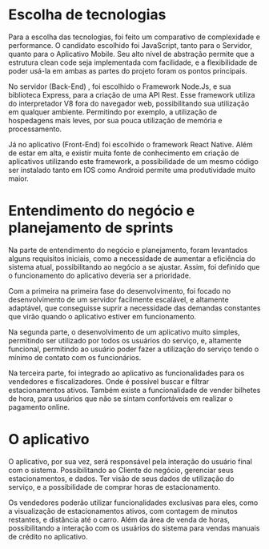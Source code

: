 Escolha de tecnologias
======================

Para a escolha das tecnologias, foi feito um comparativo de complexidade
e performance. O candidato escolhido foi JavaScript, tanto para o
Servidor, quanto para o Aplicativo Mobile. Seu alto nível de abstração
permite que a estrutura clean code seja implementada com facilidade, e a
flexibilidade de poder usá-la em ambas as partes do projeto foram os
pontos principais.

No servidor (Back-End) , foi escolhido o Framework Node.Js, e sua
biblioteca Express, para a criação de uma API Rest. Esse framework
utiliza do interpretador V8 fora do navegador web, possibilitando sua
utilização em qualquer ambiente. Permitindo por exemplo, a utilização de
hospedagens mais leves, por sua pouca utilização de memória e
processamento.

Já no aplicativo (Front-End) foi escolhido o framework React Native.
Além de estar em alta, e existir muita fonte de conhecimento em criação
de aplicativos utilizando este framework, a possibilidade de um mesmo
código ser instalado tanto em IOS como Android permite uma produtividade
muito maior.

Entendimento do negócio e planejamento de sprints
=================================================

Na parte de entendimento do negócio e planejamento, foram levantados
alguns requisitos iniciais, como a necessidade de aumentar a eficiência
do sistema atual, possibilitando ao negócio a se ajustar. Assim, foi
definido que o funcionamento do aplicativo deveria ser a prioridade.

Com a primeira na primeira fase do desenvolvimento, foi focado no
desenvolvimento de um servidor facilmente escalável, e altamente
adaptável, que conseguisse suprir a necessidade das demandas constantes
que virão quando o aplicativo estiver em funcionamento.

Na segunda parte, o desenvolvimento de um aplicativo muito simples,
permitindo ser utilizado por todos os usuários do serviço, e, altamente
funcional, permitindo ao usuário poder fazer a utilização do serviço
tendo o mínimo de contato com os funcionários.

Na terceira parte, foi integrado ao aplicativo as funcionalidades para
os vendedores e fiscalizadores. Onde é possível buscar e filtrar
estacionamentos ativos. Também existe a funcionalidade de vender
bilhetes de hora, para usuários que não se sintam confortáveis em
realizar o pagamento online.

O aplicativo
============

O aplicativo, por sua vez, será responsável pela interação do usuário
final com o sistema. Possibilitando ao Cliente do negócio, gerenciar
seus estacionamentos, e dados. Ter visão de seus dados de utilização do
serviço, e a possibilidade de comprar horas de estacionamento.

Os vendedores poderão utilizar funcionalidades exclusivas para eles,
como a visualização de estacionamentos ativos, com contagem de minutos
restantes, e distância até o carro. Além da área de venda de horas,
possibilitando a interação com os usuários do sistema para vendas
manuais de crédito no aplicativo.
